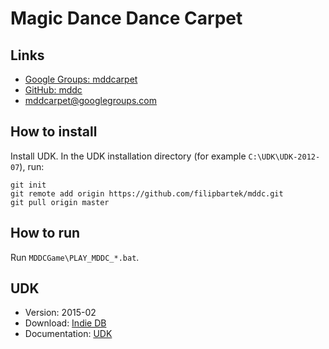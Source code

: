 # Magic Dance Dance Carpet

## Links

* [Google Groups: mddcarpet](https://groups.google.com/d/forum/mddcarpet)
* [GitHub: mddc](https://github.com/filipbartek/mddc)
* [mddcarpet@googlegroups.com](mailto:mddcarpet@googlegroups.com)

## How to install

Install UDK.
In the UDK installation directory (for example `C:\UDK\UDK-2012-07`), run:

```
git init
git remote add origin https://github.com/filipbartek/mddc.git
git pull origin master
```

## How to run

Run `MDDCGame\PLAY_MDDC_*.bat`.

## UDK

* Version: 2015-02
* Download: [Indie DB](https://www.indiedb.com/engines/unreal-development-kit/downloads/february-2015-unreal-development-kit-udk)
* Documentation: [UDK](https://api.unrealengine.com/udk/Three/WebHome.html)

